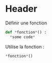 <!-- TITLE: Python - Fonctions -->
<!-- SUBTITLE: A quick summary of Fonctions -->

# Header

Définir une fonction

```python
def *fonction*() :
  *some code*
```

Utilise la fonction :

```python
*fonction*()
```

